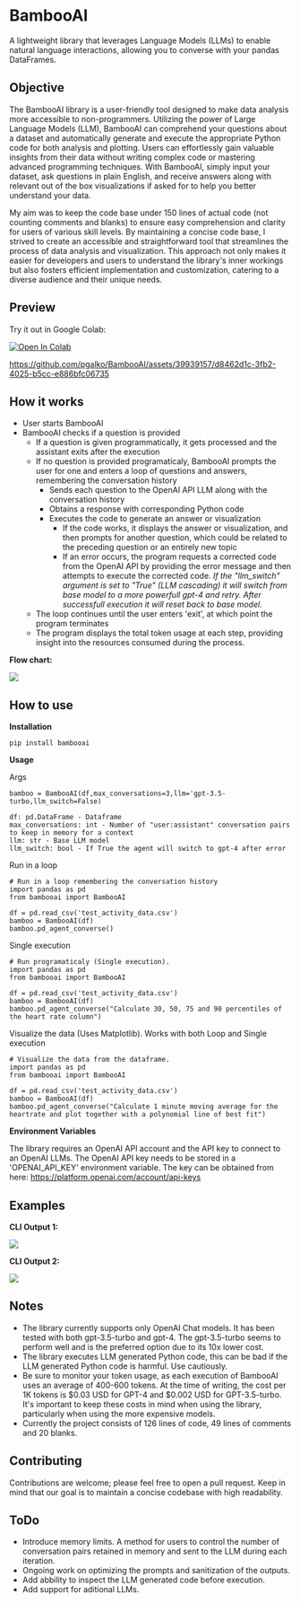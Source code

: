 # BambooAI
A lightweight library that leverages Language Models (LLMs) to enable natural language interactions, allowing you to converse with your pandas DataFrames.

## Objective

The BambooAI library is a user-friendly tool designed to make data analysis more accessible to non-programmers. Utilizing the power of Large Language Models (LLM), BambooAI can comprehend your questions about a dataset and automatically generate and execute the appropriate Python code for both analysis and plotting. Users can effortlessly gain valuable insights from their data without writing complex code or mastering advanced programming techniques. With BambooAI, simply input your dataset, ask questions in plain English, and receive answers along with relevant out of the box visualizations if asked for to help you better understand your data.

My aim was to keep the code base under 150 lines of actual code (not counting comments and blanks) to ensure easy comprehension and clarity for users of various skill levels. By maintaining a concise code base, I strived to create an accessible and straightforward tool that streamlines the process of data analysis and visualization. This approach not only makes it easier for developers and users to understand the library's inner workings but also fosters efficient implementation and customization, catering to a diverse audience and their unique needs.

## Preview

Try it out in Google Colab:

[![Open In Colab](https://colab.research.google.com/assets/colab-badge.svg)](https://colab.research.google.com/drive/1grKtqKD4u8cVGMoVv__umci4F7IU14vU?usp=sharing)

https://github.com/pgalko/BambooAI/assets/39939157/d8462d1c-3fb2-4025-b5cc-e886bfc06735

## How it works

- User starts BambooAI
- BambooAI checks if a question is provided
  - If a question is given programmatically, it gets processed and the assistant exits after the execution
  - If no question is provided programaticaly, BambooAI prompts the user for one and enters a loop of questions and answers, remembering the conversation history
    - Sends each question to the OpenAI API LLM along with the conversation history
    - Obtains a response with corresponding Python code
    - Executes the code to generate an answer or visualization
      - If the code works, it displays the answer or visualization, and then prompts for another question, which could be related to the preceding question or an entirely new topic
      - If an error occurs, the program requests a corrected code from the OpenAI API by providing the error message and then attempts to execute the corrected code. *If the "llm_switch" argument is set to "True" (LLM cascading) it will switch from base model to a more powerfull gpt-4 and retry. After successfull execution it will reset back to base model.*
  - The loop continues until the user enters 'exit', at which point the program terminates
  - The program displays the total token usage at each step, providing insight into the resources consumed during the process.
  
**Flow chart:**

![](images/flow_chart.png)

## How to use

**Installation**

```
pip install bambooai
```

**Usage**

Args

```
bamboo = BambooAI(df,max_conversations=3,llm='gpt-3.5-turbo,llm_switch=False)

df: pd.DataFrame - Dataframe
max_conversations: int - Number of "user:assistant" conversation pairs to keep in memory for a context
llm: str - Base LLM model
llm_switch: bool - If True the agent will switch to gpt-4 after error
```

Run in a loop

```
# Run in a loop remembering the conversation history
import pandas as pd
from bambooai import BambooAI

df = pd.read_csv('test_activity_data.csv')
bamboo = BambooAI(df)
bamboo.pd_agent_converse()
```
Single execution
```
# Run programaticaly (Single execution).
import pandas as pd
from bambooai import BambooAI

df = pd.read_csv('test_activity_data.csv')
bamboo = BambooAI(df)
bamboo.pd_agent_converse("Calculate 30, 50, 75 and 90 percentiles of the heart rate column")
```
Visualize the data (Uses Matplotlib). Works with both Loop and Single execution

```
# Visualize the data from the dataframe.
import pandas as pd
from bambooai import BambooAI

df = pd.read_csv('test_activity_data.csv')
bamboo = BambooAI(df)
bamboo.pd_agent_converse("Calculate 1 minute moving average for the heartrate and plot together with a polynomial line of best fit")
```

**Environment Variables**

The library requires an OpenAI API account and the API key to connect to an OpenAI LLMs. The OpenAI API key needs to be stored in a 'OPENAI_API_KEY' environment variable.
The key can be obtained from here: https://platform.openai.com/account/api-keys

## Examples

**CLI Output 1:**

![](images/example_1.png)

**CLI Output 2:**

![](images/example_2.png)

## Notes

- The library currently supports only OpenAI Chat models. It has been tested with both gpt-3.5-turbo and gpt-4. The gpt-3.5-turbo seems to perform well and is the preferred option due to its 10x lower cost.
- The library executes LLM generated Python code, this can be bad if the LLM generated Python code is harmful. Use cautiously.
- Be sure to monitor your token usage, as each execution of BambooAI uses an average of 400-600 tokens. At the time of writing, the cost per 1K tokens is $0.03 USD for GPT-4 and $0.002 USD for GPT-3.5-turbo. It's important to keep these costs in mind when using the library, particularly when using the more expensive models.
- Currently the project consists of 126 lines of code, 49 lines of comments and 20 blanks.

## Contributing

Contributions are welcome; please feel free to open a pull request. Keep in mind that our goal is to maintain a concise codebase with high readability.

## ToDo

- Introduce memory limits.  A method for users to control the number of conversation pairs retained in memory and sent to the LLM during each iteration.
- Ongoing work on optimizing the prompts and sanitization of the outputs.
- Add abbility to inspect the LLM generated code before execution.
- Add support for aditional LLMs.

